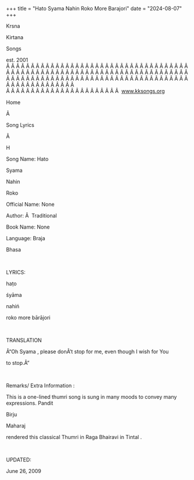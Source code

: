 +++ 
title = "Hato Syama Nahin Roko More Barajori"
date = "2024-08-07"
+++

Krsna
 
Kirtana
 
Songs

est. 2001
Â Â Â Â Â Â Â Â Â Â Â Â Â Â Â Â Â Â Â Â Â Â Â Â Â Â Â Â Â Â Â Â Â Â Â Â Â Â Â Â Â Â Â Â Â Â Â Â Â Â Â Â Â Â Â Â Â Â Â Â Â Â Â Â Â Â Â Â Â Â Â Â Â Â Â Â Â Â Â Â Â Â Â Â Â Â Â Â Â Â Â Â Â Â Â Â Â Â Â Â Â Â Â Â Â Â Â Â Â Â Â Â Â Â Â Â Â Â Â Â Â Â Â Â Â  
Â Â Â Â Â Â Â Â Â Â Â Â Â Â Â Â Â Â Â Â Â Â Â  
www.kksongs.org








Home


Ã 
 
Song Lyrics
 
Ã 
 
H


Song Name: 
Hato
 
Syama
 
Nahin
 
Roko


Official Name: None


Author: 
Â 
Traditional


Book Name: None


Language: 
Braja


Bhasa


 


LYRICS:


haṭo
 
śyāma
 
nahiń
 
roko
 more 
bārājori


 


TRANSLATION


Â“Oh 
Syama
,
please donÂ’t stop for me, even though I wish for 
You

to stop.Â”


 


Remarks/ Extra Information
: 


This
is a one-lined 
thumri
 song
 is sung in many moods to convey many expressions. 
Pandit
 
Birju
 
Maharaj

rendered this classical 
Thumri
 in Raga 
Bhairavi
 in 
Tintal
.


 


UPDATED:

June 26, 2009